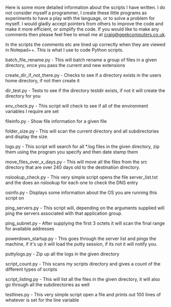 Here is some more detailed information about the scripts I have written.  I do not consider myself a programmer, I create these little programs as experiments to have a play with the language, or to solve a problem for myself.  I would gladly accept pointers from others to improve the code and make it more efficient, or simplify the code.  If you would like to make any comments then please feel free to email me at craig@geekcomputers.co.uk.

In the scripts the comments etc are lined up correctly when they are viewed in Notepad++. This is what I use to code Python scripts.

batch_file_rename.py - This will batch rename a group of files in a given directory, once you pass the current and new extensions

create_dir_if_not_there.py - Checks to see if a directory exists in the users home directory, if not then create it

dir_test.py - Tests to see if the directory testdir exists, if not it will create the directory for you

env_check.py - This script will check to see if all of the environment variables I require are set

fileinfo.py - Show file information for a given file

folder_size.py - This will scan the current directory and all subdirectories and display the size.

logs.py - This script will search for all *.log files in the given directory, zip them using the program you specify and then date stamp them

move_files_over_x_days.py - This will move all the files from the src directory that are over 240 days old to the destination directory.

nslookup_check.py - This very simple script opens the file server_list.txt and the does an nslookup for each one to check the DNS entry

osinfo.py - Displays some information about the OS you are running this script on

ping_servers.py - This script will, depending on the arguments supplied will ping the servers associated with that application group.

ping_subnet.py - After supplying the first 3 octets it will scan the final range for available addresses

powerdown_startup.py - This goes through the server list and pings the machine, if it's up it will load the putty session, if its not it will notify you.

puttylogs.py - Zip up all the logs in the given directory

script_count.py - This scans my scripts directory and gives a count of the different types of scripts

script_listing.py - This will list all the files in the given directory, it will also go through all the subdirectories as well

testlines.py - This very simple script open a file and prints out 100 lines of whatever is set for the line variable
